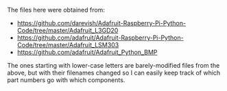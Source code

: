The files here were obtained from:

* https://github.com/darevish/Adafruit-Raspberry-Pi-Python-Code/tree/master/Adafruit_L3GD20
* https://github.com/adafruit/Adafruit-Raspberry-Pi-Python-Code/tree/master/Adafruit_LSM303
* https://github.com/adafruit/Adafruit_Python_BMP

The ones starting with lower-case letters are barely-modified files from the above, but with their filenames changed so I can easily keep track of which part numbers go with which components.

